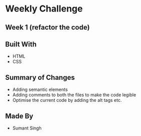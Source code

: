 # Weekly Challenge

## Week 1 (refactor the code)

## Built With
* HTML
* CSS

## Summary of Changes
* Adding semantic elements
* Adding comments to both the files to make the code legible
* Optimise the current code by adding the alt tags etc.
 
## Made By
* Sumant Singh